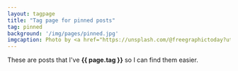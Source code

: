 ```yaml
---
layout: tagpage
title: "Tag page for pinned posts"
tag: pinned
background: '/img/pages/pinned.jpg'
imgcaption: Photo by <a href="https://unsplash.com/@freegraphictoday?utm_source=unsplash&utm_medium=referral&utm_content=creditCopyText">AbsolutVision</a> on <a href="https://unsplash.com/s/photos/pin?utm_source=unsplash&utm_medium=referral&utm_content=creditCopyText">Unsplash</a>
---
```


These are posts that I've **{{ page.tag }}** so I can find them easier.
